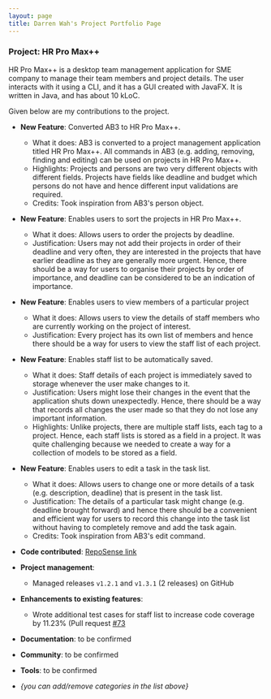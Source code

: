 ```yaml
---
layout: page
title: Darren Wah's Project Portfolio Page
---
```


### Project: HR Pro Max++

HR Pro Max++ is a desktop team management application for SME company to manage their team members and project details.
The user interacts with it using a CLI, and it has a GUI created with JavaFX.
It is written in Java, and has about 10 kLoC.

Given below are my contributions to the project.

* **New Feature**: Converted AB3 to HR Pro Max++.
    * What it does: AB3 is converted to a project management application titled HR Pro Max++. All commands in AB3 (e.g. adding, removing, finding and editing) can be used on projects in HR Pro Max++.
    * Highlights: Projects and persons are two very different objects with different fields. Projects have fields like deadline and budget which persons do not have and hence different input validations are required.
    * Credits: Took inspiration from AB3's person object.

* **New Feature**: Enables users to sort the projects in HR Pro Max++.
    * What it does: Allows users to order the projects by deadline.
    * Justification: Users may not add their projects in order of their deadline and very often, they are interested in the projects that have earlier deadline as they are generally more urgent. Hence, there should be a way for users to organise their projects by order of importance, and deadline can be considered to be an indication of importance.

* **New Feature**: Enables users to view members of a particular project
    * What it does: Allows users to view the details of staff members who are currently working on the project of interest.
    * Justification: Every project has its own list of members and hence there should be a way for users to view the staff list of each project.

* **New Feature**: Enables staff list to be automatically saved.
    * What it does: Staff details of each project is immediately saved to storage whenever the user make changes to it.
    * Justification: Users might lose their changes in the event that the application shuts down unexpectedly. Hence, there should be a way that records all changes the user made so that they do not lose any important information.
    * Highlights: Unlike projects, there are multiple staff lists, each tag to a project. Hence, each staff lists is stored as a field in a project. It was quite challenging because we needed to create a way for a collection of models to be stored as a field.

* **New Feature**: Enables users to edit a task in the task list.
    * What it does: Allows users to change one or more details of a task (e.g. description, deadline) that is present in the task list.
    * Justification: The details of a particular task might change (e.g. deadline brought forward) and hence there should be a convenient and efficient way for users to record this change into the task list without having to completely remove and add the task again.
    * Credits: Took inspiration from AB3's edit command.

* **Code contributed**: [RepoSense link](https://nus-cs2103-ay2223s1.github.io/tp-dashboard/?search=darren12345677&breakdown=true)

* **Project management**:
  * Managed releases `v1.2.1` and `v1.3.1` (2 releases) on GitHub

* **Enhancements to existing features**:
  * Wrote additional test cases for staff list to increase code coverage by 11.23% (Pull request [#73](https://github.com/AY2223S1-CS2103T-T09-3/tp/pull/73)

* **Documentation**: to be confirmed

* **Community**: to be confirmed

* **Tools**: to be confirmed

* _{you can add/remove categories in the list above}_
